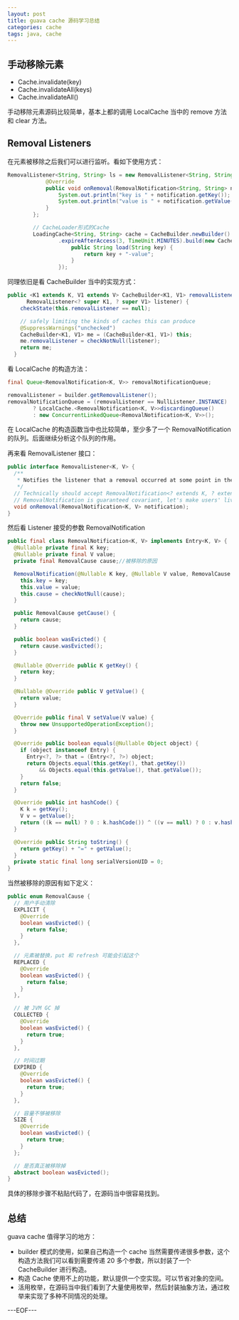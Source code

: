```yaml
---
layout: post
title: guava cache 源码学习总结
categories: cache
tags: java, cache
---
```


## 手动移除元素

- Cache.invalidate(key)
- Cache.invalidateAll(keys)
- Cache.invalidateAll()

手动移除元素源码比较简单，基本上都的调用 LocalCache 当中的 remove 方法和 clear 方法。

## Removal Listeners

在元素被移除之后我们可以进行监听。看如下使用方式：

```java
RemovalListener<String, String> ls = new RemovalListener<String, String>() {
			@Override
			public void onRemoval(RemovalNotification<String, String> notification) {
				System.out.println("key is " + notification.getKey());
				System.out.println("value is " + notification.getValue());
			}
		};

		// CacheLoader形式的Cache
		LoadingCache<String, String> cache = CacheBuilder.newBuilder().removalListener(ls).maximumSize(3).recordStats()
				.expireAfterAccess(3, TimeUnit.MINUTES).build(new CacheLoader<String, String>() {
					public String load(String key) {
						return key + "-value";
					}
				});
```

同理依旧是看 CacheBuilder 当中的实现方式：

```java
public <K1 extends K, V1 extends V> CacheBuilder<K1, V1> removalListener(
      RemovalListener<? super K1, ? super V1> listener) {
    checkState(this.removalListener == null);

    // safely limiting the kinds of caches this can produce
    @SuppressWarnings("unchecked")
    CacheBuilder<K1, V1> me = (CacheBuilder<K1, V1>) this;
    me.removalListener = checkNotNull(listener);
    return me;
  }
```

看 LocalCache 的构造方法：

```java
final Queue<RemovalNotification<K, V>> removalNotificationQueue;

removalListener = builder.getRemovalListener();
removalNotificationQueue = (removalListener == NullListener.INSTANCE)
        ? LocalCache.<RemovalNotification<K, V>>discardingQueue()
        : new ConcurrentLinkedQueue<RemovalNotification<K, V>>();
```

在 LocalCache 的构造函数当中也比较简单，至少多了一个 RemovalNotification 的队列。后面继续分析这个队列的作用。

再来看 RemovalListener 接口：

```java
public interface RemovalListener<K, V> {
  /**
   * Notifies the listener that a removal occurred at some point in the past.
   */
  // Technically should accept RemovalNotification<? extends K, ? extends V>, but because
  // RemovalNotification is guaranteed covariant, let's make users' lives simpler.
  void onRemoval(RemovalNotification<K, V> notification);
}
```

然后看 Listener 接受的参数 RemovalNotification

```java
public final class RemovalNotification<K, V> implements Entry<K, V> {
  @Nullable private final K key;
  @Nullable private final V value;
  private final RemovalCause cause;//被移除的原因

  RemovalNotification(@Nullable K key, @Nullable V value, RemovalCause cause) {
    this.key = key;
    this.value = value;
    this.cause = checkNotNull(cause);
  }

  public RemovalCause getCause() {
    return cause;
  }

  public boolean wasEvicted() {
    return cause.wasEvicted();
  }

  @Nullable @Override public K getKey() {
    return key;
  }

  @Nullable @Override public V getValue() {
    return value;
  }

  @Override public final V setValue(V value) {
    throw new UnsupportedOperationException();
  }

  @Override public boolean equals(@Nullable Object object) {
    if (object instanceof Entry) {
      Entry<?, ?> that = (Entry<?, ?>) object;
      return Objects.equal(this.getKey(), that.getKey())
          && Objects.equal(this.getValue(), that.getValue());
    }
    return false;
  }

  @Override public int hashCode() {
    K k = getKey();
    V v = getValue();
    return ((k == null) ? 0 : k.hashCode()) ^ ((v == null) ? 0 : v.hashCode());
  }

  @Override public String toString() {
    return getKey() + "=" + getValue();
  }
  private static final long serialVersionUID = 0;
}
```

当然被移除的原因有如下定义：

```java
public enum RemovalCause {
  // 用户手动清除
  EXPLICIT {
    @Override
    boolean wasEvicted() {
      return false;
    }
  },

  // 元素被替换，put 和 refresh 可能会引起这个
  REPLACED {
    @Override
    boolean wasEvicted() {
      return false;
    }
  },

  // 被 JVM GC 掉
  COLLECTED {
    @Override
    boolean wasEvicted() {
      return true;
    }
  },

  // 时间过期
  EXPIRED {
    @Override
    boolean wasEvicted() {
      return true;
    }
  },

  // 容量不够被移除
  SIZE {
    @Override
    boolean wasEvicted() {
      return true;
    }
  };

  // 是否真正被移除掉
  abstract boolean wasEvicted();
}
```

具体的移除步骤不粘贴代码了，在源码当中很容易找到。

## 总结

guava cache 值得学习的地方：

- builder 模式的使用，如果自己构造一个 cache 当然需要传递很多参数，这个构造方法我们可以看到需要传递 20 多个参数，所以封装了一个  CacheBuilder 进行构造。
- 构造 Cache 使用不上的功能，默认提供一个空实现。可以节省对象的空间。
- 活用枚举，在源码当中我们看到了大量使用枚举，然后封装抽象方法，通过枚举来实现了多种不同情况的处理。

---EOF---
